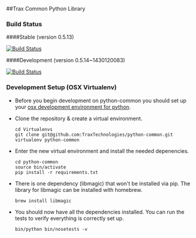 ##Trax Common Python Library


### Build Status

####Stable (version 0.5.13)

[![Build Status](https://ci.traxtech.com/buildStatus/icon?job=python-common-prod)](https://ci.traxtech.com/job/python-common-prod/) 

####Development (version 0.5.14~1430120083)

[![Build Status](https://ci.traxtech.com/buildStatus/icon?job=python-common-dev)](https://ci.traxtech.com/job/python-common-dev/)

### Development Setup (OSX Virtualenv)

* Before you begin development on python-common you should set up your [osx development environment for python](http://hackercodex.com/guide/python-development-environment-on-mac-osx/).

* Clone the repository & create a virtual environment.

  ```
  cd Virtualenvs
  git clone git@github.com:TraxTechnologies/python-common.git
  virtualenv python-common
  ```
* Enter the new virtual environment and install the needed depenencies.

  ```
  cd python-common
  source bin/activate
  pip install -r requirements.txt
  ```
  
* There is one dependency (libmagic) that won't be installed via pip. The library for libmagic can be installed with homebrew.

  ```
  brew install libmagic
  ```
  
* You should now have all the dependencies installed. You can run the tests to verify everything is correctly set up.

  ```
  bin/python bin/nosetests -v
  ```
